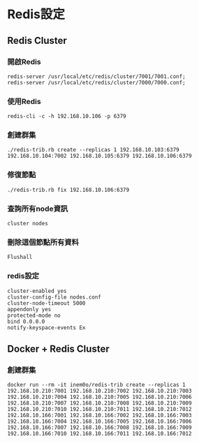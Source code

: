 # Redis設定
## Redis Cluster
### 開啟Redis
    redis-server /usr/local/etc/redis/cluster/7001/7001.conf;
    redis-server /usr/local/etc/redis/cluster/7000/7000.conf;

### 使用Redis
    redis-cli -c -h 192.168.10.106 -p 6379

### 創建群集
    ./redis-trib.rb create --replicas 1 192.168.10.103:6379 192.168.10.104:7002 192.168.10.105:6379 192.168.10.106:6379

### 修復節點
    ./redis-trib.rb fix 192.168.10.106:6379

### 查詢所有node資訊
    cluster nodes

### 刪除這個節點所有資料
    Flushall

### redis設定
    cluster-enabled yes
    cluster-config-file nodes.conf
    cluster-node-timeout 5000
    appendonly yes
    protected-mode no
    bind 0.0.0.0
    notify-keyspace-events Ex

## Docker + Redis Cluster
### 創建群集
    docker run --rm -it inem0o/redis-trib create --replicas 1 192.168.10.210:7001 192.168.10.210:7002 192.168.10.210:7003 192.168.10.210:7004 192.168.10.210:7005 192.168.10.210:7006 192.168.10.210:7007 192.168.10.210:7008 192.168.10.210:7009 192.168.10.210:7010 192.168.10.210:7011 192.168.10.210:7012 192.168.10.166:7001 192.168.10.166:7002 192.168.10.166:7003 192.168.10.166:7004 192.168.10.166:7005 192.168.10.166:7006 192.168.10.166:7007 192.168.10.166:7008 192.168.10.166:7009 192.168.10.166:7010 192.168.10.166:7011 192.168.10.166:7012